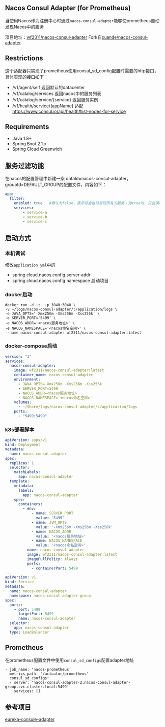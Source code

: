 ## Nacos Consul Adapter (for Prometheus)
当使用Nacos作为注册中心时通过`nacos-consul-adapter`能够使prometheus自动发现Nacos中的服务

项目地址：[wf2311/nacos-consul-adapter](https://github.com/wf2311/nacos-consul-adapter) Fork自[xuande/nacos-consul-adapter](https://github.com/xuande/nacos-consul-adapter)

## Restrictions
这个适配器只实现了prometheus使用consul_sd_config配置时需要的http接口，具体实现的接口如下：
- /v1/agent/self 返回默认的datacenter
- /v1/catalog/services 返回nacos中的服务列表
- /v1/catalog/service/{service} 返回服务实例
- /v1/health/service/{appName}  适配 https://www.consul.io/api/health#list-nodes-for-service

## Requirements
- Java 1.8+
- Spring Boot 2.1.x
- Spring Cloud Greenwich


## 服务过滤功能
在nacos的配置管理中新建一条 dataId=nacos-consul-adapter，groupId=DEFAULT_GROUP的配置文件，内容如下：

```yml
app:
  filter:
    enabled: true   #默认为false，表示将会自动发现所有的服务；为true时，只会读取app.filter.services中的服务列表
    services:
        - service-a
        - service-b
        - service-c
```
## 启动方式
### 本机调试
修改`application.yml`中的
- spring.cloud.nacos.config.server-addr
- spring.cloud.nacos.config.namespace
  启动项目
### docker启动

```shell
docker run -d -t  -p 3040:3040 \
-v ~/logs/nacos-consul-adapter/:/application/logs \
-e JAVA_OPTS='-Xmx256m -Xms256m -Xss256k' \
-e SERVER_PORT='5499' \
-e NACOS_ADDR='<nacos服务地址>' \
-e NACOS_NAMESPACE='<nacos命名空间>' \
--name nacos-consul-adapter wf2311/nacos-consul-adapter:latest
```

### docker-compose启动
```yml
version: "3"
services:
  nacos-consul-adapter:
    image: wf2311/nacos-consul-adapter:latest
    container_name: nacos-consul-adapter
    environment:
      - JAVA_OPTS=-Xmx256m -Xms256m -Xss256k
      - SERVER_PORT=5499
      - NACOS_ADDR=<nacos服务地址>
      - NACOS_NAMESPACE='<nacos命名空间>'
    volumes:
      - ~/Share/logs/nacos-consul-adapter/:/application/logs
    ports:
      - "5499:5499"
```

### k8s部署脚本
```yml
apiVersion: apps/v1
kind: Deployment
metadata:
  name: nacos-consul-adapter
spec:
  replicas: 1
  selector:
    matchLabels:
      app: nacos-consul-adapter
  template:
    metadata:
      labels:
        app: nacos-consul-adapter
    spec:
      containers:
        - env:
            - name: SERVER_PORT
              value: '5499'
            - name: JVM_OPTS
              value: '-Xmx256m -Xms256m -Xss256k'
            - name: NACOS_ADDR
              value: '<nacos服务地址>'
            - name: NACOS_NAMESPACE
              value: '<nacos命名空间>'
          name: nacos-consul-adapter
          image: wf2311/nacos-consul-adapter:latest
          imagePullPolicy: Always
          ports:
            - containerPort: 5499
---
apiVersion: v1
kind: Service
metadata:
  name: nacos-consul-adapter
  namespace: nacos-consul-adapter-group
spec:
  ports:
    - port: 5499
      targetPort: 5499
      name: nacos-consul-adapter
  selector:
    app: nacos-consul-adapter
  type: LoadBalancer
```

## Prometheus
在prometheus配置文件中使用`consul_sd_configs`配置adapter地址

```
- job_name: 'nacos-prometheus'
  metrics_path: '/actuator/prometheus'
  consul_sd_configs:
  - server: 'nacos-consul-adapter-2.nacos-consul-adapter-group.svc.cluster.local:5499'
    services: []
```

## 参考项目
[eureka-consule-adapter](https://github.com/twinformatics/eureka-consul-adapter)